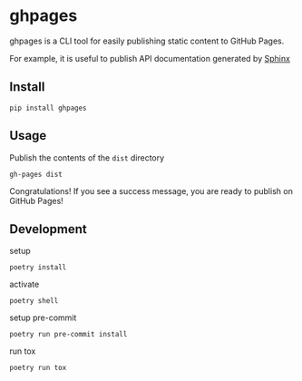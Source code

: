 # ghpages

ghpages is a CLI tool for easily publishing static content to GitHub Pages.

For example, it is useful to publish API documentation generated by [Sphinx](https://www.sphinx-doc.org/en/master/)

## Install

```
pip install ghpages
```

## Usage

Publish the contents of the `dist` directory
```shell
gh-pages dist
```

Congratulations! If you see a success message, you are ready to publish on GitHub Pages!

## Development

setup
```console
poetry install
```

activate
```console
poetry shell
```

setup pre-commit
```console
poetry run pre-commit install
```

run tox
```console
poetry run tox
```

